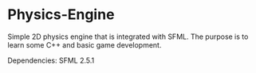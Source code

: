 # Physics-Engine
Simple 2D physics engine that is integrated with SFML. The purpose is to learn some C++ and basic game development. 

Dependencies: SFML 2.5.1
